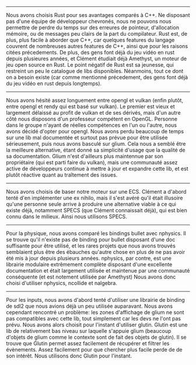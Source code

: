 ﻿---

Nous avons choisis Rust pour ses avantages comparés à C++.
Ne disposant pas d'une équipe de développeur chevronés, nous ne pouvons nous permettre de perdre du temps sur des erreures de pointeur, d'allocation mémoire, ou de messages peu clairs de la part du compilateur.
Rust est, de plus, plus facile à aborder que C++, car quelques features du langage couvrent de nombreuses autres features de C++, ainsi que pour les raisons citées précedements.
De plus, des gens font déjà du jeu vidéo en rust depuis plusieures années, et Clément étudiait déjà Amethyst, un moteur de jeu open source en Rust.
Le point négatif de Rust est sa jeunesse, qui restreint un peu le catalogue de libs disponibles. Néanmoins, tout ce dont on a besoin existe (car comme mentionné précedement, des gens font déjà du jeu vidéo en rust depuis longtemps).

---

Nous avons hésité assez longuement entre opengl et vulkan (enfin plutôt, entre opengl et rendy qui est basé sur vulkan).
Le premier est vieux et largement délaissé au profit de vulkan et de ses dérivés, mais d'un autre côté nous disposons d'un professeur compétent en OpenGL.
Personne dans le groupe n'ayant de réelles compétences en l'un ou l'autre, nous avons décidé d'opter pour opengl.
Nous avons perdu beaucoup de temps sur une lib mal documentée et surtout pas prévue pour être utilisée sérieusement, puis nous avons basculé sur glium. Cela nous a semblé être la meilleure alternative, étant donné sa simplicité d'usage que la qualité de sa documentation.
Glium n'est d'ailleurs plus maintennue par son propriétaire (qui est parti faire du vulkan), mais une communauté assez active de développeurs continue à mettre à jour et expandre cette lib, et est plutôt réactive quant au traîtement des issues.

---

Nous avons choisis de baser notre moteur sur une ECS.
Clément a d'abord tenté d'en implémenter une ex nihilo, mais il s'est avéré qu'il était illusoire qu'une personne seule arrive à produire une alternative viable à ce qui existe déjà, notamment SPECS (que Clément connaissait déjà), qui est bien connu dans le milieux.
Ainsi nous utilisons SPECS.

---

Pour la physique, nous avons comparé les bindings bullet avec nphysics.
Il se trouve qu'il n'existe pas de binding pour bullet disposant d'une doc suffisante pour être utilisé, et les rares projets que nous avons trouvés semblaient plus être des ébauches qu'autre chose en plus de ne pas avoir été mis à jour depuis plusieurs années.
nphysics, par contre, est une librairie modulaire extrêmement complète disposant d'une excellente documentation et était largement utilisée et maintenue par une communauté conséquente (et est notement utilisée par Amethyst)
Nous avons donc choisi d'utiliser nphysics, ncollide et nalgebra.

---

Pour les inputs, nous avons d'abord tenté d'utiliser une librairie de binding de sdl2 que nous avions déjà un peu utilisée auparavant.
Nous avons cependant rencontré un problème: les zones d'affichage de glium ne sont pas compatibles avec cette lib, tout simplement car les devs ne l'ont pas prévu.
Nous avons alors choisit pour l'instant d'utiliser glutin.
Glutin est une lib de relativement bas niveau sur laquelle s'appuie glium (beaucoup d'objets de glium comme le contexte sont de fait des objets de glutin).
Il se trouve que Glutin permet assez facilement de récupérer et filtrer les évènements. Assez facilement pour que chercher plus facile perde de de son intérêt.
Nous utilisons donc Glutin pour l'instant.
